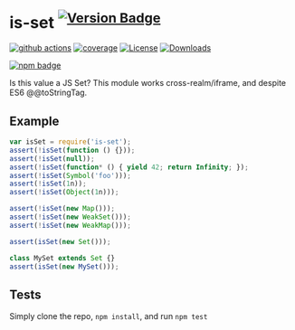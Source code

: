 # is-set <sup>[![Version Badge][npm-version-svg]][package-url]</sup>

[![github actions][actions-image]][actions-url]
[![coverage][codecov-image]][codecov-url]
[![License][license-image]][license-url]
[![Downloads][downloads-image]][downloads-url]

[![npm badge][npm-badge-png]][package-url]

Is this value a JS Set? This module works cross-realm/iframe, and despite ES6 @@toStringTag.

## Example

```js
var isSet = require('is-set');
assert(!isSet(function () {}));
assert(!isSet(null));
assert(!isSet(function* () { yield 42; return Infinity; });
assert(!isSet(Symbol('foo')));
assert(!isSet(1n));
assert(!isSet(Object(1n)));

assert(!isSet(new Map()));
assert(!isSet(new WeakSet()));
assert(!isSet(new WeakMap()));

assert(isSet(new Set()));

class MySet extends Set {}
assert(isSet(new MySet()));
```

## Tests

Simply clone the repo, `npm install`, and run `npm test`

[package-url]: https://npmjs.org/package/is-set
[npm-version-svg]: https://versionbadg.es/inspect-js/is-set.svg
[npm-badge-png]: https://nodei.co/npm/is-set.png?downloads=true&stars=true
[license-image]: https://img.shields.io/npm/l/is-set.svg
[license-url]: LICENSE
[downloads-image]: https://img.shields.io/npm/dm/is-set.svg
[downloads-url]: https://npm-stat.com/charts.html?package=is-set
[codecov-image]: https://codecov.io/gh/inspect-js/is-set/branch/main/graphs/badge.svg
[codecov-url]: https://app.codecov.io/gh/inspect-js/is-set/
[actions-image]: https://img.shields.io/endpoint?url=https://github-actions-badge-u3jn4tfpocch.runkit.sh/inspect-js/is-set
[actions-url]: https://github.com/inspect-js/is-set/actions
